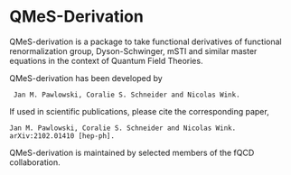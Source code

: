 # QMeS-Derivation
QMeS-derivation is a package to take functional derivatives of functional renormalization group, Dyson-Schwinger, mSTI and similar master equations in the context of Quantum Field Theories.

QMeS-derivation has been developed by

     Jan M. Pawlowski, Coralie S. Schneider and Nicolas Wink.

If used in scientific publications, please cite the corresponding paper,

    Jan M. Pawlowski, Coralie S. Schneider and Nicolas Wink.
    arXiv:2102.01410 [hep-ph].

QMeS-derivation is maintained by selected members of the fQCD collaboration.
